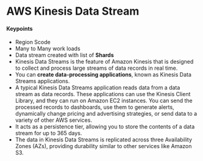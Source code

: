 # AWS Kinesis Data Stream

#### Keypoints
- Region Scode
- Many to Many work loads
- Data stream created with list of **Shards**
- Kinesis Data Streams is the feature of Amazon Kinesis that is designed to collect and process large streams of data records in real time.
- You can **create data-processing applications**, known as Kinesis Data Streams applications.
- A typical Kinesis Data Streams application reads data from a data stream as data records. These applications can use the Kinesis Client Library, and they can run on Amazon EC2 instances. You can send the processed records to dashboards, use them to generate alerts, dynamically change pricing and advertising strategies, or send data to a variety of other AWS services.
- It acts as a persistence tier, allowing you to store the contents of a data stream for up to 365 days.
- The data in Kinesis Data Streams is replicated across three Availability Zones (AZs), providing durability
similar to other services like Amazon S3.

